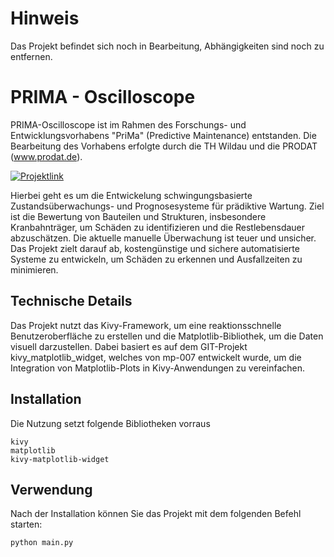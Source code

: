 # Hinweis
Das Projekt befindet sich noch in Bearbeitung, Abhängigkeiten sind noch zu entfernen.

# PRIMA - Oscilloscope 
PRIMA-Oscilloscope ist im Rahmen des Forschungs- und Entwicklungsvorhabens "PriMa" (Predictive Maintenance) entstanden. Die Bearbeitung des Vorhabens erfolgte durch die TH Wildau und die PRODAT (www.prodat.de).

[![Projektlink](https://www.prodat.de/images/logos/logo_unternehmen_revier.gif)](https://www.lkspn.de/wirtschaft/unternehmen_revier.html)

Hierbei geht es um die Entwickelung schwingungsbasierte Zustandsüberwachungs- und Prognosesysteme für prädiktive Wartung. 
Ziel ist die Bewertung von Bauteilen und Strukturen, insbesondere Kranbahnträger, um Schäden zu identifizieren und die Restlebensdauer abzuschätzen. 
Die aktuelle manuelle Überwachung ist teuer und unsicher. Das Projekt zielt darauf ab, kostengünstige und sichere automatisierte Systeme zu entwickeln, um Schäden zu erkennen und Ausfallzeiten zu minimieren.


## Technische Details
Das Projekt nutzt das Kivy-Framework, um eine reaktionsschnelle Benutzeroberfläche zu erstellen und die Matplotlib-Bibliothek, 
um die Daten visuell darzustellen. Dabei basiert es auf dem GIT-Projekt kivy_matplotlib_widget, welches von mp-007 entwickelt wurde, um die Integration von Matplotlib-Plots in Kivy-Anwendungen zu vereinfachen.


## Installation
Die Nutzung setzt folgende Bibliotheken vorraus

```
kivy
matplotlib
kivy-matplotlib-widget
```

## Verwendung
Nach der Installation können Sie das Projekt mit dem folgenden Befehl starten:

```
python main.py
```
